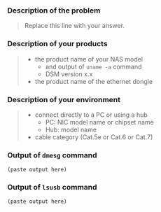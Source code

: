 ### Description of the problem

> Replace this line with your answer.


### Description of your products

> - the product name of your NAS model
>     - and output of ``uname -a`` command
>     - DSM version x.x
> - the product name of the ethernet dongle

### Description of your environment

> - connect directly to a PC or using a hub
>     - PC: NIC model name or chipset name
>     - Hub: model name
> - cable category (Cat.5e or Cat.6 or Cat.7)

### Output of ``dmesg`` command

````
(paste output here)
````

### Output of ``lsusb`` command

````
(paste output here)
````

